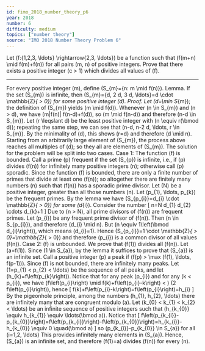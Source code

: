 ```yaml
---
id: fimo_2018_number_theory_p6
year: 2018
number: 6
difficulty: medium
topics: ["number theory"]
source: "IMO 2018 Number Theory Problem 6"
---
```


Let \(f:\{1,2,3, \ldots\} \rightarrow\{2,3, \ldots\}\) be a function such that \(f(m+n) \mid f(m)+f(n)\) for all pairs \(m, n\) of positive integers. Prove that there exists a positive integer \(c > 1\) which divides all values of \(f\).

---
For every positive integer \(m\), define \(S_{m}=\{n: m \mid f(n)\}\).
Lemma. If the set \(S_{m}\) is infinite, then \(S_{m}=\{d, 2 d, 3 d, \ldots\}=d \cdot \mathbb{Z}_{ > 0}\) for some positive integer \(d\).
Proof. Let \(d=\min S_{m}\); the definition of \(S_{m}\) yields \(m \mid f(d)\).
Whenever \(n \in S_{m}\) and \(n > d\), we have \(m|f(n)| f(n-d)+f(d)\), so \(m \mid f(n-d)\) and therefore \(n-d \in S_{m}\). Let \(r \leqslant d\) be the least positive integer with \(n \equiv r(\bmod d)\); repeating the same step, we can see that \(n-d, n-2 d, \ldots, r \in S_{m}\). By the minimality of \(d\), this shows \(r=d\) and therefore \(d \mid n\).
Starting from an arbitrarily large element of \(S_{m}\), the process above reaches all multiples of \(d\); so they all are elements of \(S_{m}\).
The solution for the problem will be split into two cases.
Case 1: The function \(f\) is bounded.
Call a prime \(p\) frequent if the set \(S_{p}\) is infinite, i.e., if \(p\) divides \(f(n)\) for infinitely many positive integers \(n\); otherwise call \(p\) sporadic. Since the function \(f\) is bounded, there are only a finite number of primes that divide at least one \(f(n)\); so altogether there are finitely many numbers \(n\) such that \(f(n)\) has a sporadic prime divisor. Let \(N\) be a positive integer, greater than all those numbers \(n\).
Let \(p_{1}, \ldots, p_{k}\) be the frequent primes. By the lemma we have \(S_{p_{i}}=d_{i} \cdot \mathbb{Z}_{ > 0}\) for some \(d_{i}\). Consider the number
\[
n=N d_{1} d_{2} \cdots d_{k}+1
\]
Due to \(n > N\), all prime divisors of \(f(n)\) are frequent primes. Let \(p_{i}\) be any frequent prime divisor of \(f(n)\). Then \(n \in S_{p_{i}}\), and therefore \(d_{i} \mid n\). But \(n \equiv 1\left(\bmod d_{i}\right)\), which means \(d_{i}=1\). Hence \(S_{p_{i}}=1 \cdot \mathbb{Z}_{ > 0}=\mathbb{Z}_{ > 0}\) and therefore \(p_{i}\) is a common divisor of all values \(f(n)\).
Case 2: \(f\) is unbounded.
We prove that \(f(1)\) divides all \(f(n)\).
Let \(a=f(1)\). Since \(1 \in S_{a}\), by the lemma it suffices to prove that \(S_{a}\) is an infinite set.
Call a positive integer \(p\) a peak if \(f(p) > \max (f(1), \ldots, f(p-1))\). Since \(f\) is not bounded, there are infinitely many peaks. Let \(1=p_{1} < p_{2} < \ldots\) be the sequence of all peaks, and let \(h_{k}=f\left(p_{k}\right)\). Notice that for any peak \(p_{i}\) and for any \(k < p_{i}\), we have \(f\left(p_{i}\right) \mid f(k)+f\left(p_{i}-k\right) < \) \(2 f\left(p_{i}\right)\), hence
\[
f(k)+f\left(p_{i}-k\right)=f\left(p_{i}\right)=h_{i}
\]
By the pigeonhole principle, among the numbers \(h_{1}, h_{2}, \ldots\) there are infinitely many that are congruent modulo \(a\). Let \(k_{0} < k_{1} < k_{2} < \ldots\) be an infinite sequence of positive integers such that \(h_{k_{0}} \equiv h_{k_{1}} \equiv \ldots(\bmod a)\). Notice that
\[
f\left(p_{k_{i}}-p_{k_{0}}\right)=f\left(p_{k_{i}}\right)-f\left(p_{k_{0}}\right)=h_{k_{i}}-h_{k_{0}} \equiv 0 \quad(\bmod a)
\]
so \(p_{k_{i}}-p_{k_{0}} \in S_{a}\) for all \(i=1,2, \ldots\) This provides infinitely many elements in \(S_{a}\).
Hence, \(S_{a}\) is an infinite set, and therefore \(f(1)=a\) divides \(f(n)\) for every \(n\).
